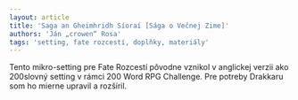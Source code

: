 ```yaml
---
layout: article
title: 'Saga an Gheimhridh Síoraí [Sága o Večnej Zime]'
authors: 'Ján „crowen“ Rosa'
tags: 'setting, fate rozcestí, doplňky, materiály'
---
```


Tento mikro-setting pre Fate Rozcestí pôvodne vznikol v anglickej verzii ako 200slovný setting v rámci 200 Word RPG Challenge. Pre potreby Drakkaru som ho mierne upravil a rozšíril.
